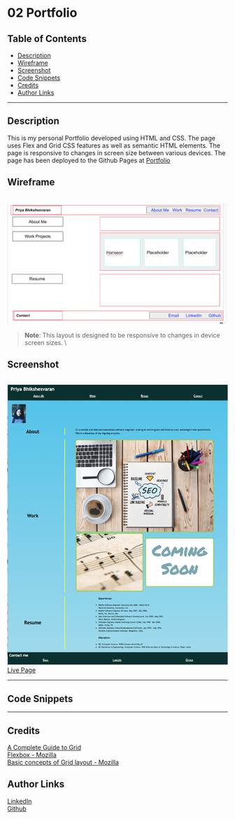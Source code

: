 # 02 Portfolio

## Table of Contents
* [Description](#description)
* [Wireframe](#wireframe)
* [Screenshot](#screenshot)
* [Code Snippets](#code-snippets)
* [Credits](#credits)
* [Author Links](#author-links)

***

## Description
This is my personal Portfolio developed using HTML and CSS. The page uses Flex and Grid CSS features as well as semantic HTML elements. The page is responsive to changes in screen size between various devices. The page has been deployed to the Github Pages at [Portfolio](https://sbhikshe.github.io/Priya_Portfolio/)

## Wireframe
\
!["Wireframe"](./assets/images/Portfolio%20Wireframe.png)
> **Note**: This layout is designed to be responsive to changes in device screen sizes. 
\
## Screenshot
\
!["Portfolio Screenshot"](./assets/images/Portfolio%20Screenshot.png)
\
 [Live Page](https://sbhikshe.github.io/Priya_Portfolio/)
***

## Code Snippets

    


***

## Credits
[A Complete Guide to Grid](https://css-tricks.com/snippets/css/complete-guide-grid/)\
[Flexbox - Mozilla](https://developer.mozilla.org/en-US/docs/Learn/CSS/CSS_layout/Flexbox#horizontal_and_vertical_alignment)\
[Basic concepts of Grid layout - Mozilla](https://developer.mozilla.org/en-US/docs/Web/CSS/CSS_Grid_Layout/Basic_Concepts_of_Grid_Layout)

## Author Links
[LinkedIn](https://www.linkedin.com/in/sripriya-bhikshesvaran-8520992/)\
[Github](https://github.com/sbhikshe)

